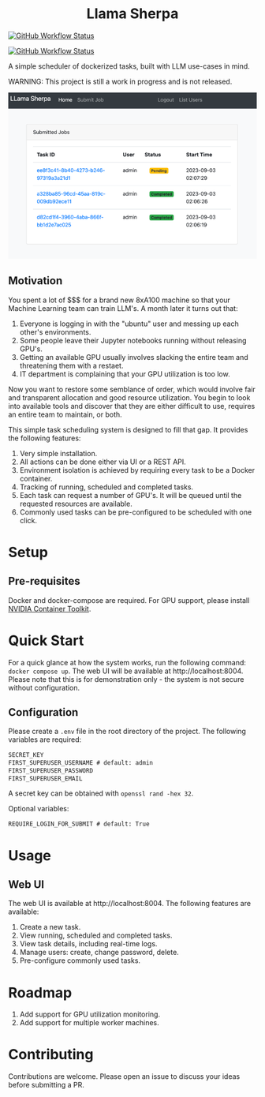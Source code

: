 <h1 align="center">
<span>Llama Sherpa</span>
</h1>

<a href="https://github.com/mrcabbage972/llama_sherpa/actions/workflows/pre-commit.yml">![GitHub Workflow Status](https://img.shields.io/github/actions/workflow/status/mrcabbage972/llama_sherpa/pre-commit.yml?label=pre-commit)</a>

<a href="https://github.com/mrcabbage972/llama_sherpa/actions/workflows/docker-image.yml">![GitHub Workflow Status](https://img.shields.io/github/actions/workflow/status/mrcabbage972/llama_sherpa/docker-image.yml?label=build-docker)</a>


A simple scheduler of dockerized tasks, built with LLM use-cases in mind.

WARNING: This project is still a work in progress and is not released.

![Alt text](doc/home.png?raw=true "Screenshot")



## Motivation
You spent a lot of $$$ for a brand new 8xA100 machine so that your Machine Learning team can train LLM's. A month later it turns out that:
1. Everyone is logging in with the "ubuntu" user and messing up each other's environments.
2. Some people leave their Jupyter notebooks running without releasing GPU's.
3. Getting an available GPU usually involves slacking the entire team and threatening them with a restaet.
4. IT department is complaining that your GPU utilization is too low.

Now you want to restore some semblance of order, which would involve fair and transparent allocation and good resource utilization.
You begin to look into available tools and discover that they are either difficult to use, requires an entire team to maintain, or both.

This simple task scheduling system is designed to fill that gap. It provides the following features:
1. Very simple installation.
2. All actions can be done either via UI or a REST API.
3. Environment isolation is achieved by requiring every task to be a Docker container.
4. Tracking of running, scheduled and completed tasks.
5. Each task can request a number of GPU's. It will be queued until the requested resources are available.
6. Commonly used tasks can be pre-configured to be scheduled with one click.

# Setup
##  Pre-requisites
Docker and docker-compose are required.
For GPU support, please install [NVIDIA Container Toolkit](https://docs.nvidia.com/datacenter/cloud-native/container-toolkit/install-guide.html#docker).

# Quick Start
For a quick glance at how the system works, run the following command:
``` docker compose up```.
The web UI will be available at http://localhost:8004.
Please note that this is for demonstration only - the system is not secure without configuration.


## Configuration
Please create a `.env` file in the root directory of the project. The following variables are required:
```
SECRET_KEY
FIRST_SUPERUSER_USERNAME # default: admin
FIRST_SUPERUSER_PASSWORD
FIRST_SUPERUSER_EMAIL
```
A secret key can be obtained with `openssl rand -hex 32`.

Optional variables:
```
REQUIRE_LOGIN_FOR_SUBMIT # default: True
```

# Usage
## Web UI
The web UI is available at http://localhost:8004. The following features are available:
1. Create a new task.
2. View running, scheduled and completed tasks.
3. View task details, including real-time logs.
4. Manage users: create, change password, delete.
5. Pre-configure commonly used tasks.

# Roadmap
1. Add support for GPU utilization monitoring.
3. Add support for multiple worker machines.


# Contributing
Contributions are welcome. Please open an issue to discuss your ideas before submitting a PR.
